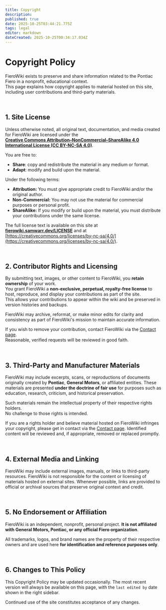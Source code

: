 ```yaml
---
title: Copyright
description: 
published: true
date: 2025-10-25T03:44:21.775Z
tags: legal
editor: markdown
dateCreated: 2025-10-25T00:34:17.034Z
---
```


# Copyright Policy

FieroWiki exists to preserve and share information related to the Pontiac Fiero in a nonprofit, educational context.  
This page explains how copyright applies to material hosted on this site, including user contributions and third-party materials.

<br>

## 1. Site License

Unless otherwise noted, all original text, documentation, and media created for FieroWiki are licensed under the  
**[Creative Commons Attribution–NonCommercial–ShareAlike 4.0 International License (CC BY-NC-SA 4.0)](https://creativecommons.org/licenses/by-nc-sa/4.0/)**.

You are free to:

- **Share**: copy and redistribute the material in any medium or format.  
- **Adapt**: modify and build upon the material.

Under the following terms:

- **Attribution:** You must give appropriate credit to FieroWiki and/or the original author.  
- **Non-Commercial:** You may not use the material for commercial purposes or personal profit.  
- **ShareAlike:** If you modify or build upon the material, you must distribute your contributions under the same license.

The full license text is available on this site at **[fierowiki.samwarr.dev/LICENSE](/LICENSE)** and at  [https://creativecommons.org/licenses/by-nc-sa/4.0/](https://creativecommons.org/licenses/by-nc-sa/4.0/).

<br>

## 2. Contributor Rights and Licensing

By submitting text, images, or other content to FieroWiki, you **retain ownership** of your work.  
You grant FieroWiki a **non-exclusive, perpetual, royalty-free license** to host, reproduce, and display your contributions as part of the site.  
This allows your contributions to appear within the wiki and be preserved in version histories and backups.

FieroWiki may archive, reformat, or make minor edits for clarity and consistency as part of FieroWiki's mission to maintain accurate information.

If you wish to remove your contribution, contact FieroWiki via the [Contact page](/contact).  
Reasonable, verified requests will be reviewed in good faith.

<br>

## 3. Third-Party and Manufacturer Materials

FieroWiki may include excerpts, scans, or reproductions of documents originally created by **Pontiac**, **General Motors**, or affiliated entities.
These materials are presented **under the doctrine of fair use** for purposes such as education, research, criticism, and historical preservation.

Such materials remain the intellectual property of their respective rights holders.  
No challenge to those rights is intended.

If you are a rights holder and believe material hosted on FieroWiki infringes your copyright, please get in contact via the [Contact page](/contact).
Identified content will be reviewed and, if appropriate, removed or replaced promptly.

<br>

## 4. External Media and Linking

FieroWiki may include external images, manuals, or links to third-party resources.
FieroWiki is not responsible for the content or licensing of materials hosted on external sites.
Whenever possible, links are provided to official or archival sources that preserve original context and credit.

<br>

## 5. No Endorsement or Affiliation

FieroWiki is an independent, nonprofit, personal project.
**It is not affiliated with General Motors, Pontiac, or any official Fiero organization**.

All trademarks, logos, and brand names are the property of their respective owners and are used here **for identification and reference purposes only**.

<br>

## 6. Changes to This Policy

This Copyright Policy may be updated occasionally.
The most recent version will always be available on this page, with the `last edited by` date shown in the right sidebar. 

Continued use of the site constitutes acceptance of any changes.
